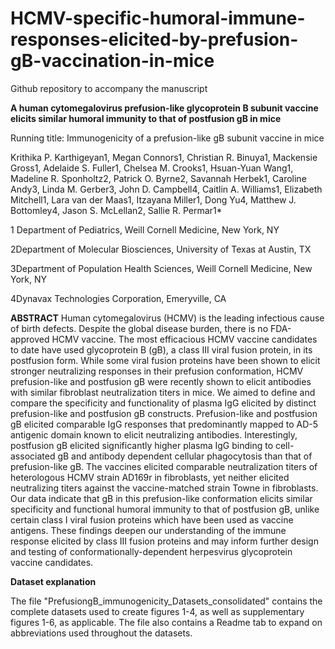 # HCMV-specific-humoral-immune-responses-elicited-by-prefusion-gB-vaccination-in-mice

Github repository to accompany the manuscript

**A human cytomegalovirus prefusion-like glycoprotein B  subunit vaccine elicits similar humoral immunity to that of postfusion gB in mice**

Running title: Immunogenicity of a prefusion-like gB subunit vaccine in mice 

Krithika P. Karthigeyan1, Megan Connors1, Christian R. Binuya1, Mackensie Gross1, Adelaide S. Fuller1, Chelsea M. Crooks1, Hsuan-Yuan Wang1, Madeline R. Sponholtz2, Patrick O. Byrne2, Savannah Herbek1, Caroline Andy3, Linda M. Gerber3, John D. Campbell4, 
Caitlin A. Williams1, Elizabeth Mitchell1, Lara van der Maas1, Itzayana Miller1, Dong Yu4, Matthew J. Bottomley4, Jason S. McLellan2, Sallie R. Permar1*

1 Department of Pediatrics, Weill Cornell Medicine, New York, NY

2Department of Molecular Biosciences, University of Texas at Austin, TX

3Department of Population Health Sciences, Weill Cornell Medicine, New York, NY

4Dynavax Technologies Corporation, Emeryville, CA


**ABSTRACT**
Human cytomegalovirus (HCMV) is the leading infectious cause of birth defects. Despite the global disease burden, there is no FDA-approved HCMV vaccine. The most efficacious HCMV vaccine candidates to date have used glycoprotein B (gB), a class III viral fusion protein, in its postfusion form. While some viral fusion proteins have been shown to elicit stronger neutralizing responses in their prefusion conformation, HCMV prefusion-like and postfusion gB were recently shown to elicit antibodies with similar fibroblast neutralization titers in mice. We aimed to define and compare the specificity and functionality of plasma IgG elicited by distinct prefusion-like and postfusion gB constructs. Prefusion-like and postfusion gB elicited comparable IgG responses that predominantly mapped to AD-5 antigenic domain known to elicit neutralizing antibodies. Interestingly, postfusion gB elicited significantly higher plasma IgG binding to cell-associated gB and antibody dependent cellular phagocytosis than that of prefusion-like gB. The vaccines elicited comparable neutralization titers of heterologous HCMV strain AD169r in fibroblasts, yet neither elicited neutralizing titers against the vaccine-matched strain Towne in fibroblasts. Our data indicate that gB in this prefusion-like conformation elicits similar specificity and functional humoral immunity to that of postfusion gB, unlike certain class I viral fusion proteins which have been used as vaccine antigens. These findings deepen our understanding of the immune response elicited by class III fusion proteins and may inform further design and testing of conformationally-dependent herpesvirus glycoprotein vaccine candidates.

**Dataset explanation**

The file "PrefusiongB_immunogenicity_Datasets_consolidated" contains the complete datasets used to create figures 1-4, as well as supplementary figures 1-6, as applicable. The file also contains a Readme tab to expand on abbreviations used throughout the datasets.
